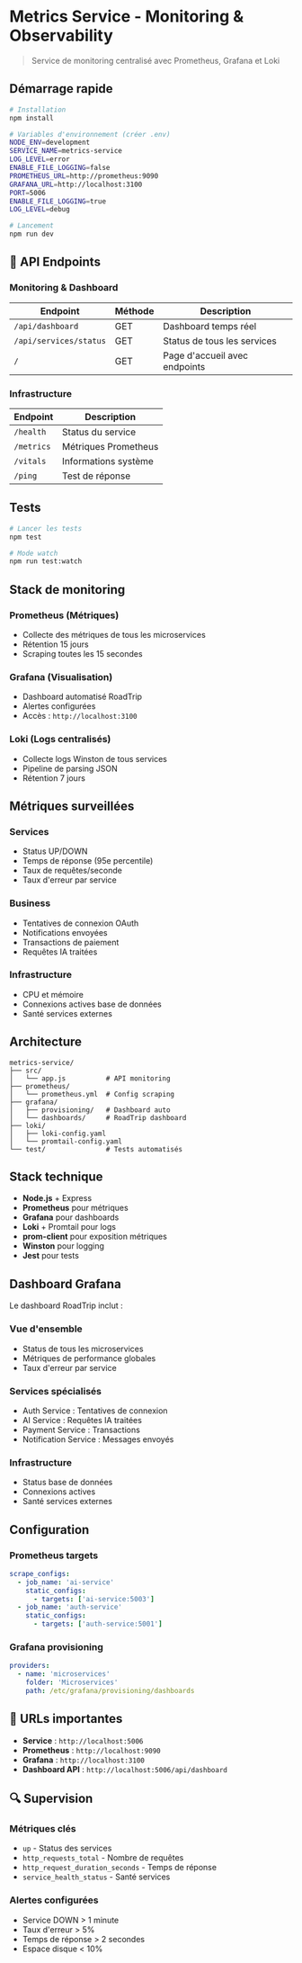 # Metrics Service - Monitoring & Observability

> Service de monitoring centralisé avec Prometheus, Grafana et Loki

## Démarrage rapide

```bash
# Installation
npm install

# Variables d'environnement (créer .env)
NODE_ENV=development
SERVICE_NAME=metrics-service
LOG_LEVEL=error
ENABLE_FILE_LOGGING=false
PROMETHEUS_URL=http://prometheus:9090
GRAFANA_URL=http://localhost:3100
PORT=5006
ENABLE_FILE_LOGGING=true
LOG_LEVEL=debug

# Lancement
npm run dev
```

## 📡 API Endpoints

### Monitoring & Dashboard

| Endpoint | Méthode | Description |
|----------|---------|-------------|
| `/api/dashboard` | GET | Dashboard temps réel |
| `/api/services/status` | GET | Status de tous les services |
| `/` | GET | Page d'accueil avec endpoints |

### Infrastructure

| Endpoint | Description |
|----------|-------------|
| `/health` | Status du service |
| `/metrics` | Métriques Prometheus |
| `/vitals` | Informations système |
| `/ping` | Test de réponse |

## Tests

```bash
# Lancer les tests
npm test

# Mode watch
npm run test:watch
```

## Stack de monitoring

### **Prometheus** (Métriques)
- Collecte des métriques de tous les microservices
- Rétention 15 jours
- Scraping toutes les 15 secondes

### **Grafana** (Visualisation)
- Dashboard automatisé RoadTrip
- Alertes configurées
- Accès : `http://localhost:3100`

### **Loki** (Logs centralisés)
- Collecte logs Winston de tous services
- Pipeline de parsing JSON
- Rétention 7 jours

## Métriques surveillées

### **Services**
- Status UP/DOWN
- Temps de réponse (95e percentile)
- Taux de requêtes/seconde
- Taux d'erreur par service

### **Business**
- Tentatives de connexion OAuth
- Notifications envoyées
- Transactions de paiement
- Requêtes IA traitées

### **Infrastructure**
- CPU et mémoire
- Connexions actives base de données
- Santé services externes

## Architecture

```
metrics-service/
├── src/
│   └── app.js          # API monitoring
├── prometheus/
│   └── prometheus.yml  # Config scraping
├── grafana/
│   ├── provisioning/   # Dashboard auto
│   └── dashboards/     # RoadTrip dashboard
├── loki/
│   ├── loki-config.yaml
│   └── promtail-config.yaml
└── test/               # Tests automatisés
```

## Stack technique

- **Node.js** + Express
- **Prometheus** pour métriques
- **Grafana** pour dashboards
- **Loki** + Promtail pour logs
- **prom-client** pour exposition métriques
- **Winston** pour logging
- **Jest** pour tests

## Dashboard Grafana

Le dashboard RoadTrip inclut :

### **Vue d'ensemble**
- Status de tous les microservices
- Métriques de performance globales
- Taux d'erreur par service

### **Services spécialisés**
- Auth Service : Tentatives de connexion
- AI Service : Requêtes IA traitées
- Payment Service : Transactions
- Notification Service : Messages envoyés

### **Infrastructure**
- Status base de données
- Connexions actives
- Santé services externes

## Configuration

### Prometheus targets

```yaml
scrape_configs:
  - job_name: 'ai-service'
    static_configs:
      - targets: ['ai-service:5003']
  - job_name: 'auth-service'
    static_configs:
      - targets: ['auth-service:5001']
```

### Grafana provisioning

```yaml
providers:
  - name: 'microservices'
    folder: 'Microservices'
    path: /etc/grafana/provisioning/dashboards
```

## 🚀 URLs importantes

- **Service** : `http://localhost:5006`
- **Prometheus** : `http://localhost:9090`
- **Grafana** : `http://localhost:3100`
- **Dashboard API** : `http://localhost:5006/api/dashboard`

## 🔍 Supervision

### Métriques clés
- `up` - Status des services
- `http_requests_total` - Nombre de requêtes
- `http_request_duration_seconds` - Temps de réponse
- `service_health_status` - Santé services

### Alertes configurées
- Service DOWN > 1 minute
- Taux d'erreur > 5%
- Temps de réponse > 2 secondes
- Espace disque < 10%